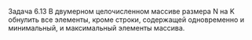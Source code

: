 Задача 6.13
В двумерном целочисленном массиве размера N на K обнулить все элементы, 
кроме строки, содержащей одновременно и минимальный, и максимальный элементы массива.
